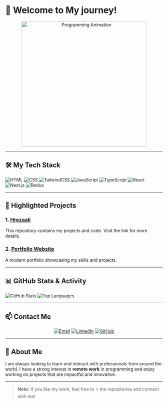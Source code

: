 # 👋 Welcome to My journey!

<p align="center">
  <img src="https://media.giphy.com/media/LmNwrBhejkK9EFP504/giphy.gif" width="400" alt="Programming Animation">
</p>

---

## 🛠️ My Tech Stack

<p>
  <img src="https://img.shields.io/badge/HTML-E34F26?style=for-the-badge&logo=html5&logoColor=white" alt="HTML">
  <img src="https://img.shields.io/badge/CSS-1572B6?style=for-the-badge&logo=css3&logoColor=white" alt="CSS">
  <img src="https://img.shields.io/badge/TailwindCSS-38B2AC?style=for-the-badge&logo=tailwind-css&logoColor=white" alt="TailwindCSS">
  <img src="https://img.shields.io/badge/JavaScript-F7DF1E?style=for-the-badge&logo=javascript&logoColor=black" alt="JavaScript">
  <img src="https://img.shields.io/badge/TypeScript-3178C6?style=for-the-badge&logo=typescript&logoColor=white" alt="TypeScript">
  <img src="https://img.shields.io/badge/React-61DAFB?style=for-the-badge&logo=react&logoColor=black" alt="React">
  <img src="https://img.shields.io/badge/Next.js-000000?style=for-the-badge&logo=nextdotjs&logoColor=white" alt="Next.js">
  <img src="https://img.shields.io/badge/Redux-764ABC?style=for-the-badge&logo=redux&logoColor=white" alt="Redux">
</p>

---

## 🌟 Highlighted Projects

### 1. [Hrezaali](https://github.com/Hrezaali)
This repository contains my projects and code. Visit the link for more details.

### 2. [Portfolio Website](https://example.com)
A modern portfolio showcasing my skills and projects.

---

## 📊 GitHub Stats & Activity

![GitHub Stats](https://github-readme-stats.vercel.app/api?username=Hrezaali&show_icons=true&theme=radical)
![Top Languages](https://github-readme-stats.vercel.app/api/top-langs/?username=Hrezaali&layout=compact&theme=radical)

---

## 📫 Contact Me

<p align="center">
  <a href="mailto:hassan.rezaali@gmail.com"><img src="https://img.shields.io/badge/Email-D14836?style=for-the-badge&logo=gmail&logoColor=white" alt="Email"></a>
  <a href="https://linkedin.com/in/hassan-rezaali-295432a1"><img src="https://img.shields.io/badge/LinkedIn-0077B5?style=for-the-badge&logo=linkedin&logoColor=white" alt="LinkedIn"></a>
  <a href="https://github.com/Hrezaali"><img src="https://img.shields.io/badge/GitHub-181717?style=for-the-badge&logo=github&logoColor=white" alt="GitHub"></a>
</p>

---

## 🚀 About Me

I am always looking to learn and interact with professionals from around the world. I have a strong interest in **remote work** in programming and enjoy working on projects that are impactful and innovative.

---

> **Note:** If you like my work, feel free to ⭐ the repositories and connect with me!
